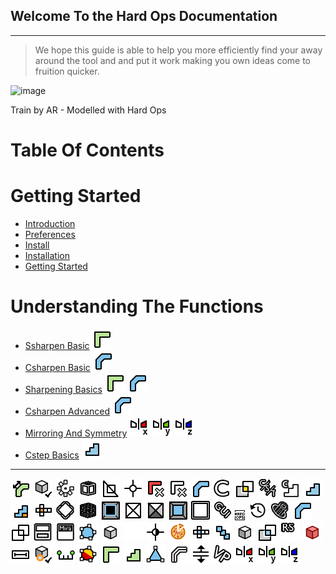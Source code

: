 ## Welcome To the Hard Ops Documentation
***

>We hope this guide is able to help you more efficiently find your away around the
tool and and put it work making you own ideas come to fruition quicker.

![image](https://raw.githubusercontent.com/mx1001/hardops_manual/master/docs/img/AR-Train3.png)

Train by AR - Modelled with Hard Ops

# Table Of Contents

# Getting Started
- [Introduction](intro)
- [Preferences](addon)
- [Install](install)
- [Installation](installation)
- [Getting Started](getstarted)


# Understanding The Functions
- [Ssharpen Basic](ssharpen) ![](img\icons\Ssharpen.png)
- [Csharpen Basic](csharpen) ![img](img\icons\CSharpen.png)
- [Sharpening Basics](sharpening_basics) ![](img\icons\Ssharpen.png) ![img](img\icons\CSharpen.png) 
- [Csharpen Advanced](csharp_adv1) ![img](img\icons\CSharpen.png)
- [Mirroring And Symmetry](mirror_symmetry.html) ![](img\icons\Xslap.png) ![](img\icons\Yslap.png) ![](img\icons\Zslap.png)
- [Cstep Basics](cstep.html) ![](img\icons\Cstep.png)



___

![img](img\icons\AdjustBevel.png)
![img](img\icons\Applyall.png)
![img](img\icons\ATwist360.png)
![img](img\icons\Bboxoff.png)
![img](img\icons\BoxCutter.png)
![img](img\icons\CircleSetup.png)
![img](img\icons\CleansharpsE.png)
![img](img\icons\ClearSharps.png)
![img](img\icons\CSharpen.png)
![](img\icons\Cslice.png)
![](img\icons\Csplit.png)
![](img\icons\CST.png)
![](img\icons\Cstep-OLD.png)
![](img\icons\Cstep.png)
![](img\icons\CStepAR.png)
![](img\icons\CUnwrap.png)
![](img\icons\Diagonal.png)
![](img\icons\Easylattice.png)
![](img\icons\EdgeRingPanel.png)
![](img\icons\FaceGrate.png)
![](img\icons\FaceKnurl.png)
![](img\icons\FacePanel.png)
![](img\icons\Frame.png)
![](img\icons\GUI.png)
![](img\icons\HardOps.png)
![](img\icons\History.png)
![](img\icons\Insert.png)
![](img\icons\MakeSharpE.png)
![](img\icons\Merge.png)
![](img\icons\MHelper.png)
![](img\icons\Mira.png)
![](img\icons\Ngons.png)
![](img\icons\NGui.png)
![](img\icons\Noicon.png)
![](img\icons\NthCircle.png)
![](img\icons\Pizzaops.png)
![](img\icons\PUnwrap.png)
![](img\icons\Qarray.png)
![](img\icons\QGui.png)
![](img\icons\ReBool.png)
![](img\icons\RenderSet1.png)
![](img\icons\RGui.png)
![](img\icons\Ruler.png)
![](img\icons\SCleanRecenter.png)
![](img\icons\SetFrame.png)
![](img\icons\ShowNgonsTris.png)
![](img\icons\Ssharpen.png)
![](img\icons\Sstep.png)
![](img\icons\Tris.png)
![](img\icons\Tsharpen.png)
![](img\icons\Tthick.png)
![](img\icons\Viewport.png)
![](img\icons\Xslap.png)
![](img\icons\Yslap.png)
![](img\icons\Zslap.png)
